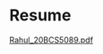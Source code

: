# Resume
[Rahul_20BCS5089.pdf](https://github.com/Rahul16001/Resume/files/12460024/Rahul_20BCS5089.pdf)
